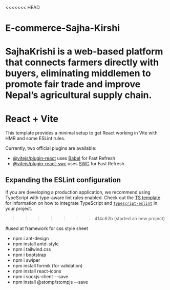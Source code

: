 <<<<<<< HEAD
# E-commerce-Sajha-Kirshi
SajhaKrishi is a web-based platform that connects farmers directly with buyers, eliminating middlemen to promote fair trade and improve Nepal’s agricultural supply chain.
=======
# React + Vite

This template provides a minimal setup to get React working in Vite with HMR and some ESLint rules.

Currently, two official plugins are available:

- [@vitejs/plugin-react](https://github.com/vitejs/vite-plugin-react/blob/main/packages/plugin-react) uses [Babel](https://babeljs.io/) for Fast Refresh
- [@vitejs/plugin-react-swc](https://github.com/vitejs/vite-plugin-react/blob/main/packages/plugin-react-swc) uses [SWC](https://swc.rs/) for Fast Refresh

## Expanding the ESLint configuration

If you are developing a production application, we recommend using TypeScript with type-aware lint rules enabled. Check out the [TS template](https://github.com/vitejs/vite/tree/main/packages/create-vite/template-react-ts) for information on how to integrate TypeScript and [`typescript-eslint`](https://typescript-eslint.io) in your project.
>>>>>>> 414c62b (started an new project)


#used at framework for css style sheet
- npm i ant-design
- npm install antd-style
- npm i tailwind.css
- npm i bootstrap
- npm i swiper
- npm install formik (for validation)
- npm install react-icons
- npm i sockjs-client --save
- npm install @stomp/stompjs --save

